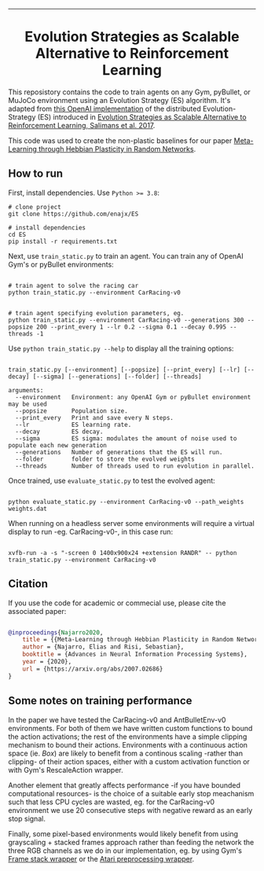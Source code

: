  
---

<div align="center">    
 
# Evolution Strategies as Scalable Alternative to Reinforcement Learning 


</div>
 
This reposistory contains the code to train agents on any Gym, pyBullet, or MuJoCo environment using an Evolution Strategy (ES) algorithm. It's adapted from [this OpenAI implementation](https://github.com/openai/evolution-strategies-starter)
of the distributed Evolution-Strategy (ES) introduced in [Evolution Strategies as Scalable Alternative to Reinforcement Learning, Salimans et al. 2017](https://arxiv.org/abs/1703.03864).

This code was used to create the non-plastic baselines for our paper [Meta-Learning through Hebbian Plasticity in Random Networks](https://arxiv.org/abs/2007.02686).



## How to run   

First, install dependencies. Use `Python >= 3.8`:
```
# clone project   
git clone https://github.com/enajx/ES

# install dependencies   
cd ES 
pip install -r requirements.txt
 ```   
 Next, use `train_static.py` to train an agent. You can train any of OpenAI Gym's or pyBullet environments:
 ```

# train agent to solve the racing car
python train_static.py --environment CarRacing-v0


# train agent specifying evolution parameters, eg. 
python train_static.py --environment CarRacing-v0 --generations 300 --popsize 200 --print_every 1 --lr 0.2 --sigma 0.1 --decay 0.995 --threads -1

```

 Use `python train_static.py --help` to display all the training options:


```

train_static.py [--environment] [--popsize] [--print_every] [--lr] [--decay] [--sigma] [--generations] [--folder] [--threads]

arguments:
  --environment   Environment: any OpenAI Gym or pyBullet environment may be used
  --popsize       Population size.
  --print_every   Print and save every N steps.
  --lr            ES learning rate.
  --decay         ES decay.
  --sigma         ES sigma: modulates the amount of noise used to populate each new generation
  --generations   Number of generations that the ES will run.
  --folder        folder to store the evolved weights
  --threads       Number of threads used to run evolution in parallel.

```

Once trained, use `evaluate_static.py` to test the evolved agent:
 ```

python evaluate_static.py --environment CarRacing-v0 --path_weights weights.dat

```

When running on a headless server some environments will require a virtual display to run -eg. CarRacing-v0-, in this case run:
 ```

xvfb-run -a -s "-screen 0 1400x900x24 +extension RANDR" -- python train_static.py --environment CarRacing-v0

```

## Citation   

If you use the code for academic or commecial use, please cite the associated paper:

```bibtex

@inproceedings{Najarro2020,
	title = {{Meta-Learning through Hebbian Plasticity in Random Networks}},
	author = {Najarro, Elias and Risi, Sebastian},
	booktitle = {Advances in Neural Information Processing Systems},
	year = {2020},
	url = {https://arxiv.org/abs/2007.02686}
}

```   


## Some notes on training performance

In the paper we have tested the CarRacing-v0 and AntBulletEnv-v0 environments. For both of them we have written custom functions to bound the action activations;
the rest of the environments have a simple clipping mechanism to bound their actions. Environments with a continuous action space (ie. *Box*)
are likely to benefit from a continous scaling -rather than clipping- of their action spaces, either with a custom activation function or with 
Gym's RescaleAction wrapper.

Another element that greatly affects performance -if you have bounded computational resources- is the choice of a suitable early stop meachanism such that less CPU cycles are wasted, 
eg. for the CarRacing-v0 environment we use 20 consecutive steps with negative reward as an early stop signal.

Finally, some pixel-based environments would likely benefit from using grayscaling + stacked frames approach rather than feeding the network the three RGB channels as we do in our 
implementation, eg. by using Gym's [Frame stack wrapper](https://github.com/openai/gym/blob/master/gym/wrappers/frame_stack.py#L58) or the [Atari preprocessing wrapper](https://github.com/openai/gym/blob/master/gym/wrappers/atari_preprocessing.py#L12).
